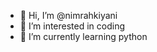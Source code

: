 - 👋 Hi, I’m @nimrahkiyani
- 👀 I’m interested in coding
- 🌱 I’m currently learning python 
  

<!---
nimrahkiyani/nimrahkiyani is a ✨ special ✨ repository because its `README.md` (this file) appears on your GitHub profile.
You can click the Preview link to take a look at your changes.
--->
